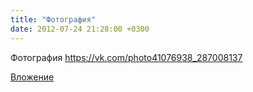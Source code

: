 ```yaml
---
title: "Фотография"
date: 2012-07-24 21:28:00 +0300
---
```


Фотография
https://vk.com/photo41076938_287008137

[Вложение](https://vk.com/photo41076938_287008137)
